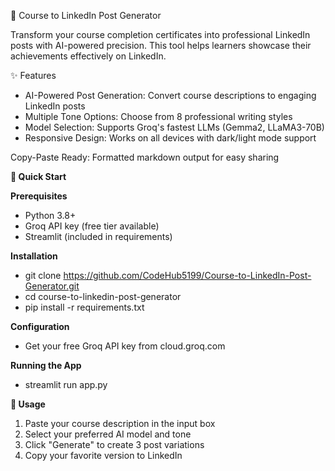 📝 Course to LinkedIn Post Generator

Transform your course completion certificates into professional LinkedIn posts with AI-powered precision. This tool helps learners showcase their achievements effectively on LinkedIn.

✨ Features
- AI-Powered Post Generation: Convert course descriptions to engaging LinkedIn posts
- Multiple Tone Options: Choose from 8 professional writing styles
- Model Selection: Supports Groq's fastest LLMs (Gemma2, LLaMA3-70B)
- Responsive Design: Works on all devices with dark/light mode support

Copy-Paste Ready: Formatted markdown output for easy sharing

**🚀 Quick Start**

**Prerequisites**

- Python 3.8+
- Groq API key (free tier available)
- Streamlit (included in requirements)

**Installation**

- git clone https://github.com/CodeHub5199/Course-to-LinkedIn-Post-Generator.git
- cd course-to-linkedin-post-generator
- pip install -r requirements.txt

**Configuration**

- Get your free Groq API key from cloud.groq.com

**Running the App**

- streamlit run app.py

**🎯 Usage**

1. Paste your course description in the input box
2. Select your preferred AI model and tone
3. Click "Generate" to create 3 post variations
4. Copy your favorite version to LinkedIn
